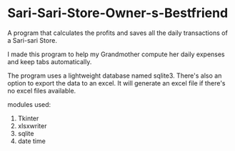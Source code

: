 # Sari-Sari-Store-Owner-s-Bestfriend
A program that calculates the profits and saves all the daily transactions of a Sari-sari Store.


I made this program to help my Grandmother compute her daily expenses and keep tabs automatically.

The program uses a lightweight database named sqlite3.
There's also an option to export the data to an excel. It will generate an excel file if there's no excel files available.

modules used:
  1. Tkinter
  2. xlsxwriter
  3. sqlite
  4. date time
